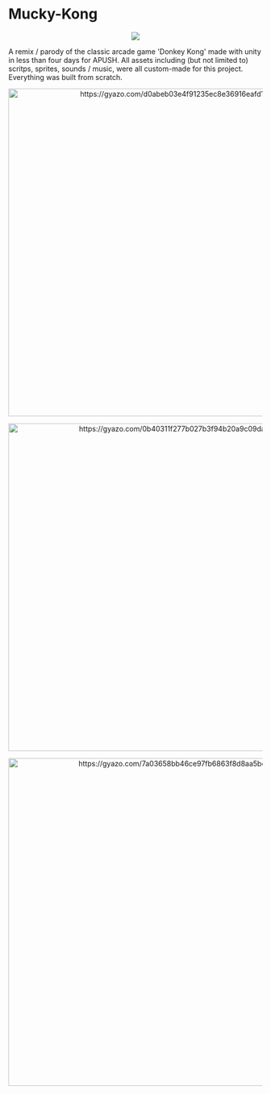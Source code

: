 # Mucky-Kong
<p align="center">
  <img src="https://i.imgur.com/q3HyIK2.png"/>
</p>

A remix / parody of the classic arcade game 'Donkey Kong' made with unity in less than four days for APUSH. All assets including (but not limited to) scritps, sprites, sounds / music, were all custom-made for this project. Everything was built from scratch.

<p align="center">
<a href="https://gyazo.com/d0abeb03e4f91235ec8e36916eafd10b"><img src="https://i.gyazo.com/d0abeb03e4f91235ec8e36916eafd10b.gif" alt="https://gyazo.com/d0abeb03e4f91235ec8e36916eafd10b" width="650"/></a>
</p>

<p align="center">
<a href="https://gyazo.com/0b40311f277b027b3f94b20a9c09da3e"><img src="https://i.gyazo.com/0b40311f277b027b3f94b20a9c09da3e.gif" alt="https://gyazo.com/0b40311f277b027b3f94b20a9c09da3e" width="650"/></a>
</p>

<p align="center">
<a href="https://gyazo.com/7a03658bb46ce97fb6863f8d8aa5bec6"><img src="https://i.gyazo.com/7a03658bb46ce97fb6863f8d8aa5bec6.gif" alt="https://gyazo.com/7a03658bb46ce97fb6863f8d8aa5bec6" width="650"/></a>
</p>
